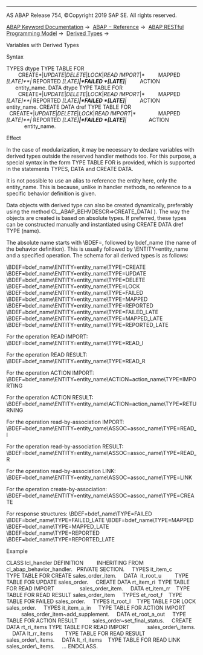   

* * *

AS ABAP Release 754, ©Copyright 2019 SAP SE. All rights reserved.

[ABAP Keyword Documentation](javascript:call_link\('abenabap.htm'\)) →  [ABAP − Reference](javascript:call_link\('abenabap_reference.htm'\)) →  [ABAP RESTful Programming Model](javascript:call_link\('abenrestful_abap_programming.htm'\)) →  [Derived Types](javascript:call_link\('abenrpm_derived_types.htm'\)) → 

Variables with Derived Types

Syntax

TYPES dtype TYPE TABLE FOR
        CREATE*|*UPDATE*|*DELETE*|*LOCK*|*READ IMPORT*|*
        MAPPED *\[*LATE*\]**|* REPORTED *\[*LATE*\]**|*FAILED *\[*LATE*\]**|*
        ACTION
      entity\_name.
DATA dtype TYPE TABLE FOR
        CREATE*|*UPDATE*|*DELETE*|*LOCK*|*READ IMPORT*|*
        MAPPED *\[*LATE*\]**|* REPORTED *\[*LATE*\]**|*FAILED *\[*LATE*\]**|*
        ACTION
     entity\_name.
CREATE DATA dref TYPE TABLE FOR
              CREATE*|*UPDATE*|*DELETE*|*LOCK*|*READ IMPORT*|*
              MAPPED *\[*LATE*\]**|* REPORTED *\[*LATE*\]**|*FAILED *\[*LATE*\]**|*
              ACTION
            entity\_name.

Effect

In the case of modularization, it may be necessary to declare variables with derived types outside the reserved handler methods too. For this purpose, a special syntax in the form TYPE TABLE FOR is provided, which is supported in the statements TYPES, DATA and CREATE DATA.

It is not possible to use an alias to reference the entity here, only the entity\_name. This is because, unlike in handler methods, no reference to a specific behavior definition is given.

Data objects with derived type can also be created dynamically, preferably using the method CL\_ABAP\_BEHVDESCR=>CREATE\_DATA( ). The way the objects are created is based on absolute types. If preferred, these types can be constructed manually and instantiated using CREATE DATA dref TYPE (name).

The absolute name starts with \\BDEF=, followed by bdef\_name (the name of the behavior definition). This is usually followed by \\ENTITY=entity\_name and a specified operation. The schema for all derived types is as follows:

\\BDEF=bdef\_name\\ENTITY=entity\_name\\TYPE=CREATE
\\BDEF=bdef\_name\\ENTITY=entity\_name\\TYPE=UPDATE
\\BDEF=bdef\_name\\ENTITY=entity\_name\\TYPE=DELETE
\\BDEF=bdef\_name\\ENTITY=entity\_name\\TYPE=LOCK
\\BDEF=bdef\_name\\ENTITY=entity\_name\\TYPE=FAILED
\\BDEF=bdef\_name\\ENTITY=entity\_name\\TYPE=MAPPED
\\BDEF=bdef\_name\\ENTITY=entity\_name\\TYPE=REPORTED
\\BDEF=bdef\_name\\ENTITY=entity\_name\\TYPE=FAILED\_LATE
\\BDEF=bdef\_name\\ENTITY=entity\_name\\TYPE=MAPPED\_LATE
\\BDEF=bdef\_name\\ENTITY=entity\_name\\TYPE=REPORTED\_LATE

For the operation READ IMPORT:
\\BDEF=bdef\_name\\ENTITY=entity\_name\\TYPE=READ\_I

For the operation READ RESULT:
\\BDEF=bdef\_name\\ENTITY=entity\_name\\TYPE=READ\_R

For the operation ACTION IMPORT:
\\BDEF=bdef\_name\\ENTITY=entity\_name\\ACTION=action\_name\\TYPE=IMPORTING

For the operation ACTION RESULT:
\\BDEF=bdef\_name\\ENTITY=entity\_name\\ACTION=action\_name\\TYPE=RETURNING

For the operation read-by-association IMPORT:
\\BDEF=bdef\_name\\ENTITY=entity\_name\\ASSOC=assoc\_name\\TYPE=READ\_I

For the operation read-by-association RESULT:
\\BDEF=bdef\_name\\ENTITY=entity\_name\\ASSOC=assoc\_name\\TYPE=READ\_R

For the operation read-by-association LINK:
\\BDEF=bdef\_name\\ENTITY=entity\_name\\ASSOC=assoc\_name\\TYPE=LINK

For the operation create-by-association:
\\BDEF=bdef\_name\\ENTITY=entity\_name\\ASSOC=assoc\_name\\TYPE=CREATE

For response structures:
\\BDEF=bdef\_name\\TYPE=FAILED
\\BDEF=bdef\_name\\TYPE=FAILED\_LATE
\\BDEF=bdef\_name\\TYPE=MAPPED
\\BDEF=bdef\_name\\TYPE=MAPPED\_LATE
\\BDEF=bdef\_name\\TYPE=REPORTED
\\BDEF=bdef\_name\\TYPE=REPORTED\_LATE

Example

CLASS lcl\_handler DEFINITION
        INHERITING FROM cl\_abap\_behavior\_handler.
  PRIVATE SECTION.
    TYPES it\_item\_c         TYPE TABLE FOR CREATE sales\_order\_item.
    DATA  it\_root\_u         TYPE TABLE FOR UPDATE sales\_order.
    CREATE DATA rt\_item\_ri  TYPE TABLE FOR READ IMPORT
                sales\_order\_item.
    DATA et\_item\_rr    TYPE TABLE FOR READ RESULT sales\_order\_item
    TYPES et\_root\_f    TYPE TABLE FOR FAILED sales\_order.
    TYPES it\_root\_l    TYPE TABLE FOR LOCK sales\_order.
    TYPES it\_item\_a\_in     TYPE TABLE FOR ACTION IMPORT
          sales\_order\_item~add\_supplement.
    DATA et\_root\_a\_out     TYPE TABLE FOR ACTION RESULT
         sales\_order~set\_final\_status.
    CREATE DATA rt\_ri\_items TYPE TABLE FOR READ IMPORT
           sales\_order\\\_items.
    DATA lt\_rr\_items        TYPE TABLE FOR READ RESULT
         sales\_order\\\_items.
    DATA lt\_rl\_items    TYPE TABLE FOR READ LINK sales\_order\\\_items.
    ...
ENDCLASS.